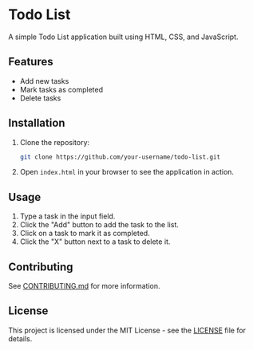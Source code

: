 # Todo List

A simple Todo List application built using HTML, CSS, and JavaScript.

## Features
- Add new tasks
- Mark tasks as completed
- Delete tasks


## Installation
1. Clone the repository:
    ```bash
    git clone https://github.com/your-username/todo-list.git
    ```
2. Open `index.html` in your browser to see the application in action.

## Usage
1. Type a task in the input field.
2. Click the "Add" button to add the task to the list.
3. Click on a task to mark it as completed.
4. Click the "X" button next to a task to delete it.

## Contributing
See [CONTRIBUTING.md](CONTRIBUTING.md) for more information.

## License
This project is licensed under the MIT License - see the [LICENSE](LICENSE) file for details.



